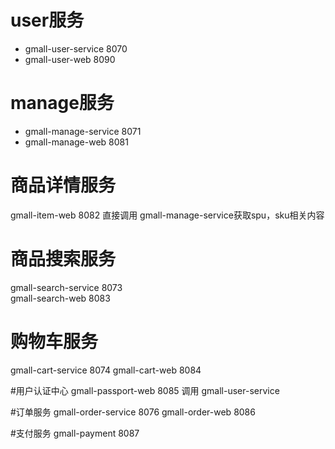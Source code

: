 # user服务
- gmall-user-service    8070
- gmall-user-web        8090 
# manage服务
- gmall-manage-service   8071
- gmall-manage-web   8081

# 商品详情服务  
gmall-item-web  8082   直接调用 gmall-manage-service获取spu，sku相关内容 

# 商品搜索服务
gmall-search-service  8073     
gmall-search-web   8083    

# 购物车服务
gmall-cart-service   8074
gmall-cart-web       8084

#用户认证中心
gmall-passport-web   8085  调用 gmall-user-service  

#订单服务
gmall-order-service       8076
gmall-order-web           8086

#支付服务
gmall-payment             8087
